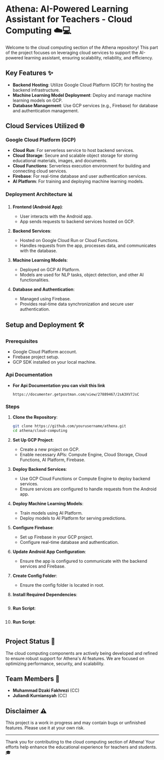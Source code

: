 # Athena: AI-Powered Learning Assistant for Teachers - Cloud Computing ☁️💻

Welcome to the cloud computing section of the Athena repository! This part of the project focuses on leveraging cloud services to support the AI-powered learning assistant, ensuring scalability, reliability, and efficiency.

## Key Features ✨

- **Backend Hosting**: Utilize Google Cloud Platform (GCP) for hosting the backend infrastructure.
- **Machine Learning Model Deployment**: Deploy and manage machine learning models on GCP.
- **Database Management**: Use GCP services (e.g., Firebase) for database and authentication management.

## Cloud Services Utilized 🌐

### Google Cloud Platform (GCP)
- **Cloud Run**: For serverless service to host backend services.
- **Cloud Storage**: Secure and scalable object storage for storing educational materials, images, and documents.
- **Cloud Functions**: Serverless execution environment for building and connecting cloud services.
- **Firebase**: For real-time database and user authentication services.
- **AI Platform**: For training and deploying machine learning models.

### Deployment Architecture 📊

1. **Frontend (Android App)**:
   - User interacts with the Android app.
   - App sends requests to backend services hosted on GCP.

2. **Backend Services**:
   - Hosted on Google Cloud Run or Cloud Functions.
   - Handles requests from the app, processes data, and communicates with the database.

3. **Machine Learning Models**:
   - Deployed on GCP AI Platform.
   - Models are used for NLP tasks, object detection, and other AI functionalities.

4. **Database and Authentication**:
   - Managed using Firebase.
   - Provides real-time data synchronization and secure user authentication.

## Setup and Deployment 🛠️

### Prerequisites
- Google Cloud Platform account.
- Firebase project setup.
- GCP SDK installed on your local machine.

### Api Documentation
- **For Api Documentation you can visit this link**
   ```
   https://documenter.getpostman.com/view/27889467/2sA3XV7JsC
   ```

### Steps

1. **Clone the Repository**:
   ```bash
   git clone https://github.com/yourusername/athena.git
   cd athena/cloud-computing
   ```

2. **Set Up GCP Project**:
   - Create a new project on GCP.
   - Enable necessary APIs: Compute Engine, Cloud Storage, Cloud Functions, AI Platform, Firebase.

3. **Deploy Backend Services**:
   - Use GCP Cloud Functions or Compute Engine to deploy backend services.
   - Ensure services are configured to handle requests from the Android app.

4. **Deploy Machine Learning Models**:
   - Train models using AI Platform.
   - Deploy models to AI Platform for serving predictions.

5. **Configure Firebase**:
   - Set up Firebase in your GCP project.
   - Configure real-time database and authentication.

6. **Update Android App Configuration**:
   - Ensure the app is configured to communicate with the backend services and Firebase.

7. **Create Config Folder**:
   - Ensure the config folder is located in root.

8. **Install Required Dependencies**:
   ```npm install
   ```

9. **Run Script**:
   ```npm run start
   ```

9. **Run Script**:
   ```gcloud run deploy
   ```

## Project Status 🚀

The cloud computing components are actively being developed and refined to ensure robust support for Athena's AI features. We are focused on optimizing performance, security, and scalability.

## Team Members 👥

- **Muhammad Dzaki Fakhrezi** (CC)
- **Juliandi Kurniansyah** (CC)

## Disclaimer ⚠️

This project is a work in progress and may contain bugs or unfinished features. Please use it at your own risk.

---

Thank you for contributing to the cloud computing section of Athena! Your efforts help enhance the educational experience for teachers and students. 🎓
